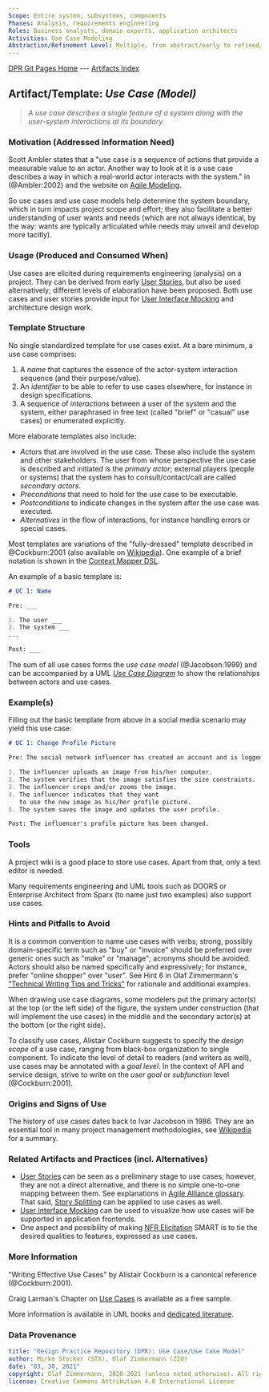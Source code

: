 ```yaml
---
Scope: Entire system, subsystems, components
Phases: Analysis, requirements engineering
Roles: Business analysts, domain experts, application architects
Activities: Use Case Modeling
Abstraction/Refinement Level: Multiple, from abstract/early to refined/concrete
---
```


[DPR Git Pages Home](https://socadk.github.io/design-practice-repository) ---
[Artifacts Index](https://socadk.github.io/design-practice-repository/artifact-templates)


Artifact/Template: *Use Case (Model)*
-------------------------------------

> *A use case describes a single feature of a system along with the user-system interactions at its boundary.*

### Motivation (Addressed Information Need) 
Scott Ambler states that a "use case is a sequence of actions that provide a measurable value to an actor. Another way to look at it is a use case describes a way in which a real-world actor interacts with the system." in (@Ambler:2002) and the website on [Agile Modeling](http://agilemodeling.com/artifacts/systemUseCase.htm).

So use cases and use case models help determine the system boundary, which in turn impacts project scope and effort; they also facilitate a better understanding of user wants and needs (which are not always identical, by the way: wants are typically articulated while needs may unveil and develop more tacitly). 


### Usage (Produced and Consumed When)
Use cases are elicited during requirements engineering (analysis) on a project. They can be derived from early [User Stories](DPR-UserStory.md), but also be used alternatively; different levels of elaboration have been proposed. Both use cases and user stories provide input for [User Interface Mocking](../activities/DPR-UserInterfaceMocking.md) and architecture design work.

<!-- TODO mention [Story Splitting](../activities/DPR-StorySplitting.md) already here? -->

### Template Structure
No single standardized template for use cases exist. At a bare minimum, a use case comprises:

1. A *name* that captures the essence of the actor-system interaction sequence (and their purpose/value).
2. An *identifier* to be able to refer to use cases elsewhere, for instance in design specifications.
3. A sequence of *interactions* between a user of the system and the system, either paraphrased in free text (called "brief" or "casual" use cases) or enumerated explicitly.

More elaborate templates also include:

* *Actors* that are involved in the use case. These also include the system and other stakeholders. The user from whose perspective the use case is described and initiated is the *primary actor*; external players (people or systems) that the system has to consult/contact/call are called *secondary actors*. 
* *Preconditions* that need to hold for the use case to be executable.
* *Postconditions* to indicate changes in the system after the use case was executed.
* *Alternatives* in the flow of interactions, for instance handling errors or special cases. 

Most templates are variations of the "fully-dressed" template described in @Cockburn:2001 (also available on [Wikipedia](https://en.wikipedia.org/wiki/Use_case#Fully_dressed)). One example of a brief notation is shown in the [Context Mapper DSL](https://contextmapper.org/docs/user-requirements/).

An example of a basic template is:

```markdown
# UC 1: Name

Pre: ___

1. The user ___
2. The system ___
...

Post: ___
```

The sum of all use cases forms the *use case model* (@Jacobson:1999) and can be accompanied by a UML [*Use Case Diagram*](https://www.visual-paradigm.com/guide/uml-unified-modeling-language/what-is-use-case-diagram/) to show the relationships between actors and use cases.

### Example(s)
Filling out the basic template from above in a social media scenario may yield this use case:

```markdown
# UC 1: Change Profile Picture

Pre: The social network influencer has created an account and is logged in.

1. The influencer uploads an image from his/her computer.
2. The system verifies that the image satisfies the size constraints.
3. The influencer crops and/or zooms the image.
4. The influencer indicates that they want 
   to use the new image as his/her profile picture.
5. The system saves the image and updates the user profile.

Post: The influencer's profile picture has been changed.
```


### Tools
A project wiki is a good place to store use cases. Apart from that, only a text editor is needed. 

Many requirements engineering and UML tools such as DOORS or Enterprise Architect from Sparx (to name just two examples) also support use cases.


### Hints and Pitfalls to Avoid
It is a common convention to name use cases with verbs; strong, possibly domain-specific term such as "buy" or "invoice" should be preferred over generic ones such as "make" or "manage"; acronyms should be avoided. Actors should also be named specifically and expressively; for instance, prefer "online shopper" over "user". See Hint 6 in Olaf Zimmermann's ["Technical Writing Tips and Tricks"](https://ozimmer.ch/authoring/2020/04/24/TechWritingAdvice.html) for rationale and additional examples.

When drawing use case diagrams, some modelers put the primary actor(s) at the top (or the left side) of the figure, the system under construction (that will implement the use cases) in the middle and the secondary actor(s) at the bottom (or the right side).

To classify use cases, Alistair Cockburn suggests to specify the *design scope* of a use case, ranging from black-box organization to single component. To indicate the level of detail to readers (and  writers as well), use cases may be annotated with a *goal level*. In the context of API and service design, strive to write on the *user goal* or *subfunction* level (@Cockburn:2001).

### Origins and Signs of Use

The history of use cases dates back to Ivar Jacobson in 1986. They are an essential tool in many project management methodologies, see [Wikipedia](https://en.wikipedia.org/wiki/Use_case#History) for a summary.


### Related Artifacts and Practices (incl. Alternatives)

* [User Stories](DPR-UserStory.md) can be seen as a preliminary stage to use cases; however, they are not a direct alternative, and there is no simple one-to-one mapping between them. See explanations in [Agile Alliance glossary](https://www.agilealliance.org/glossary/user-stories). That said, [Story Splitting](../activities/DPR-StorySplitting.md) can be applied to use cases as well.
* [User Interface Mocking](../activities/DPR-UserInterfaceMocking.md) can be used to visualize how use cases will be supported in application frontends.
* One aspect and possibility of making [NFR Elicitation](../activities/DPR-SMART-NFR-Elicitation.md) SMART is to tie the desired qualities to features, expressed as use cases. 

### More Information

"Writing Effective Use Cases" by Alistair Cockburn is a canonical reference (@Cockburn:2001).

Craig Larman's Chapter on [Use Cases](https://www.craiglarman.com/wiki/index.php?title=Book_Applying_UML_and_Patterns) is available as a free sample.

More information is available in UML books and [dedicated literature](https://en.wikipedia.org/wiki/Use_case#Further_reading).


### Data Provenance 

```yaml
title: "Design Practice Repository (DPR): Use Case/Use Case Model"
author: Mirko Stocker (STX), Olaf Zimmermann (ZIO)
date: "03, 30, 2021"
copyright: Olaf Zimmermann, 2020-2021 (unless noted otherwise). All rights reserved.
license: Creative Commons Attribution 4.0 International License
```
